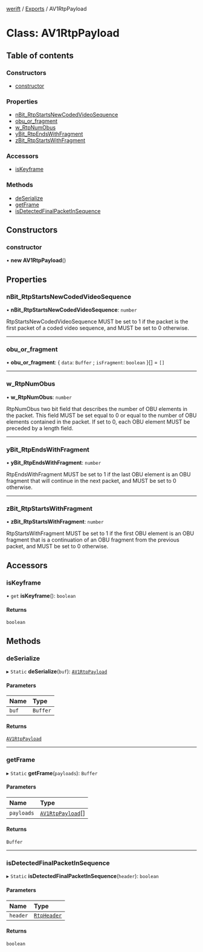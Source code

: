 [werift](../README.md) / [Exports](../modules.md) / AV1RtpPayload

# Class: AV1RtpPayload

## Table of contents

### Constructors

- [constructor](AV1RtpPayload.md#constructor)

### Properties

- [nBit\_RtpStartsNewCodedVideoSequence](AV1RtpPayload.md#nbit_rtpstartsnewcodedvideosequence)
- [obu\_or\_fragment](AV1RtpPayload.md#obu_or_fragment)
- [w\_RtpNumObus](AV1RtpPayload.md#w_rtpnumobus)
- [yBit\_RtpEndsWithFragment](AV1RtpPayload.md#ybit_rtpendswithfragment)
- [zBit\_RtpStartsWithFragment](AV1RtpPayload.md#zbit_rtpstartswithfragment)

### Accessors

- [isKeyframe](AV1RtpPayload.md#iskeyframe)

### Methods

- [deSerialize](AV1RtpPayload.md#deserialize)
- [getFrame](AV1RtpPayload.md#getframe)
- [isDetectedFinalPacketInSequence](AV1RtpPayload.md#isdetectedfinalpacketinsequence)

## Constructors

### constructor

• **new AV1RtpPayload**()

## Properties

### nBit\_RtpStartsNewCodedVideoSequence

• **nBit\_RtpStartsNewCodedVideoSequence**: `number`

RtpStartsNewCodedVideoSequence
MUST be set to 1 if the packet is the first packet of a coded video sequence, and MUST be set to 0 otherwise.

___

### obu\_or\_fragment

• **obu\_or\_fragment**: { `data`: `Buffer` ; `isFragment`: `boolean`  }[] = `[]`

___

### w\_RtpNumObus

• **w\_RtpNumObus**: `number`

RtpNumObus
two bit field that describes the number of OBU elements in the packet. This field MUST be set equal to 0 or equal to the number of OBU elements contained in the packet. If set to 0, each OBU element MUST be preceded by a length field.

___

### yBit\_RtpEndsWithFragment

• **yBit\_RtpEndsWithFragment**: `number`

RtpEndsWithFragment
MUST be set to 1 if the last OBU element is an OBU fragment that will continue in the next packet, and MUST be set to 0 otherwise.

___

### zBit\_RtpStartsWithFragment

• **zBit\_RtpStartsWithFragment**: `number`

RtpStartsWithFragment
MUST be set to 1 if the first OBU element is an OBU fragment that is a continuation of an OBU fragment from the previous packet, and MUST be set to 0 otherwise.

## Accessors

### isKeyframe

• `get` **isKeyframe**(): `boolean`

#### Returns

`boolean`

## Methods

### deSerialize

▸ `Static` **deSerialize**(`buf`): [`AV1RtpPayload`](AV1RtpPayload.md)

#### Parameters

| Name | Type |
| :------ | :------ |
| `buf` | `Buffer` |

#### Returns

[`AV1RtpPayload`](AV1RtpPayload.md)

___

### getFrame

▸ `Static` **getFrame**(`payloads`): `Buffer`

#### Parameters

| Name | Type |
| :------ | :------ |
| `payloads` | [`AV1RtpPayload`](AV1RtpPayload.md)[] |

#### Returns

`Buffer`

___

### isDetectedFinalPacketInSequence

▸ `Static` **isDetectedFinalPacketInSequence**(`header`): `boolean`

#### Parameters

| Name | Type |
| :------ | :------ |
| `header` | [`RtpHeader`](RtpHeader.md) |

#### Returns

`boolean`
